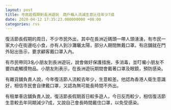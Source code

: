 ```yaml
---
layout: post
title: 市民趁假期到長洲遊玩　商戶稱人流減生意比往年少7成
date: 2020-04-12 17:35:23.000000000 +08:00
categories: rss
---
```


復活節長假期的周日，不少市民外出，其中在長洲近碼頭一帶人頭湧湧，有市民一家大小在街邊吃小食，亦有人到沙灘曬太陽，部分人期間無戴口罩。有店舖就在門外貼出告示，要求顧客戴口罩入內。

有市民帶同3名小朋友到長洲遊玩，說會做好保護措施，多消毒，並叮囑小朋友不要四處觸摸物品。小朋友則表示，在長洲遊玩期間會戴著口罩及眼鏡，預防感染。

有雜貨舖負責人說，今年復活節人流較去年少，生意較差。他認為香港人衛生意識好，相信市民會自律戴口罩，又認為無可能長時間不外出。

有租單車店舖負責人說，復活節長假期首日較多遊人，今日反而較少，相信復活節生意較去年同期減少7成，又說自己會長時間戴住口罩，以免受感染。
